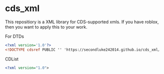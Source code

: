 # cds_xml
This repositiory is a XML library for CDS-supported xmls.
If you have roblox, then you want to apply this to your work.

For DTDs
```xml
<?xml version='1.0'?>
<!DOCTYPE cdsref PUBLIC '' 'https://secondluke242014.github.io/cds_xml/dtd/CDSReference[version].dtd'>
```

CDList

```xml
<?xml version="1.0">
```

